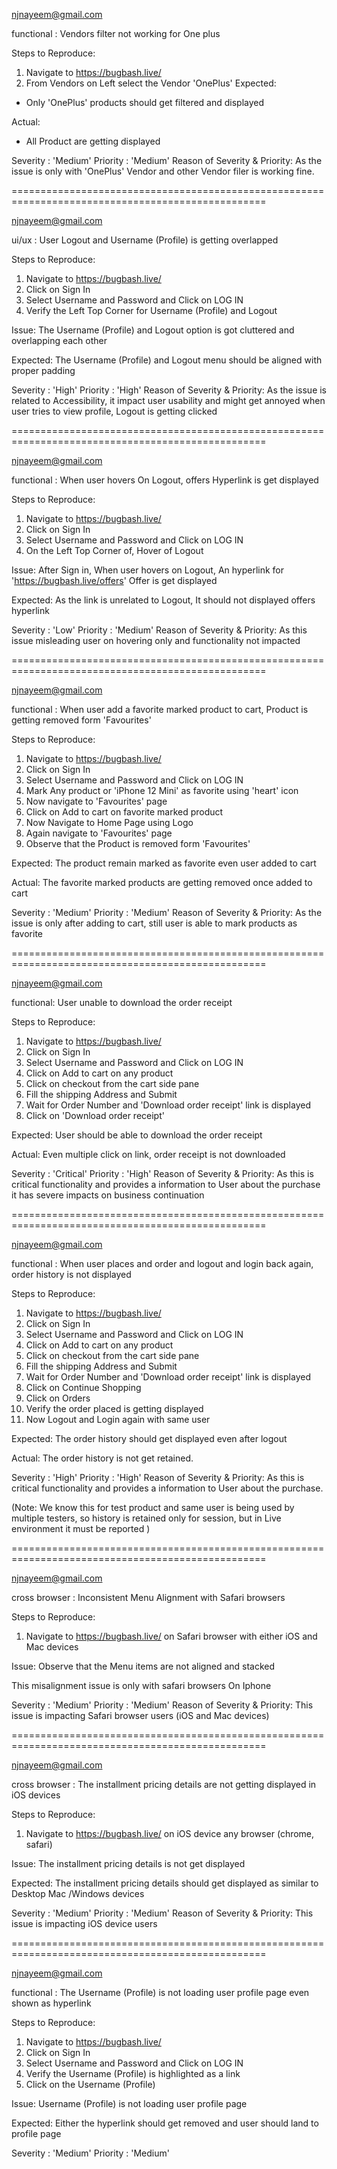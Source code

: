 

njnayeem@gmail.com

functional : Vendors filter not working for One plus

Steps to Reproduce:

1. Navigate to https://bugbash.live/
2. From Vendors on Left select the Vendor 'OnePlus'
Expected:
  - Only 'OnePlus' products should get filtered and displayed

Actual:
 - All Product are getting displayed


Severity : 'Medium' 
Priority : 'Medium'
Reason of Severity & Priority:
As the issue is only with 'OnePlus' Vendor and other Vendor filer is working fine.


==================================================================================================

njnayeem@gmail.com

ui/ux : User Logout and Username (Profile) is getting overlapped

Steps to Reproduce:
1. Navigate to https://bugbash.live/
2. Click on Sign In
3. Select Username and Password and Click on LOG IN
4. Verify the Left Top Corner for Username (Profile) and Logout

Issue:
The Username (Profile) and Logout option is got cluttered and overlapping each other

Expected: The Username (Profile) and Logout menu should be aligned with proper padding 


Severity : 'High' 
Priority : 'High'
Reason of Severity & Priority:
As the issue is related to Accessibility, it impact user usability and might get annoyed 
when user tries to view profile, Logout is getting clicked

==================================================================================================

njnayeem@gmail.com

functional : When user hovers On Logout, offers Hyperlink is get displayed

Steps to Reproduce:
1. Navigate to https://bugbash.live/
2. Click on Sign In
3. Select Username and Password and Click on LOG IN
4. On the Left Top Corner of, Hover of Logout

Issue: After Sign in, When user hovers on Logout, 
An hyperlink for 'https://bugbash.live/offers' Offer is get displayed

Expected: As the link is unrelated to Logout, It should not displayed offers hyperlink


Severity : 'Low' 
Priority : 'Medium'
Reason of Severity & Priority:
As this issue misleading user on hovering only and functionality not impacted

==================================================================================================


njnayeem@gmail.com

functional : When user add a favorite marked product to cart, Product is getting removed form 'Favourites'

Steps to Reproduce:
1. Navigate to https://bugbash.live/
2. Click on Sign In
3. Select Username and Password and Click on LOG IN
4. Mark Any product or 'iPhone 12 Mini' as favorite using 'heart' icon 
5. Now navigate to 'Favourites' page
6. Click on Add to cart on favorite marked product
7. Now Navigate to Home Page using Logo
8. Again navigate to 'Favourites' page
9. Observe that the Product is removed form 'Favourites'

Expected:
The product remain marked as favorite even user added to cart

Actual:
The favorite marked products are getting removed once added to cart

Severity : 'Medium' 
Priority : 'Medium'
Reason of Severity & Priority:
As the issue is only after adding to cart, still user is able to mark products as favorite

==================================================================================================

njnayeem@gmail.com

functional: User unable to download the order receipt

Steps to Reproduce:
1. Navigate to https://bugbash.live/
2. Click on Sign In
3. Select Username and Password and Click on LOG IN
4. Click on Add to cart on any product 
5. Click on checkout from the cart side pane
6. Fill the shipping Address and Submit
7. Wait for Order Number and 'Download order receipt' link is displayed
8. Click on 'Download order receipt'

Expected:
User should be able to download the order receipt

Actual:
Even multiple click on link, order receipt is not downloaded

Severity : 'Critical' 
Priority : 'High'
Reason of Severity & Priority:
As this is critical functionality and provides a information to User about the purchase it has severe impacts 
on business continuation

==================================================================================================


njnayeem@gmail.com

functional : When user places and order and logout and login back again, order history is not displayed 

Steps to Reproduce:
1. Navigate to https://bugbash.live/
2. Click on Sign In
3. Select Username and Password and Click on LOG IN
4. Click on Add to cart on any product 
5. Click on checkout from the cart side pane
6. Fill the shipping Address and Submit
7. Wait for Order Number and 'Download order receipt' link is displayed
8. Click on Continue Shopping
9. Click on Orders 
10. Verify the order placed is getting displayed
11. Now Logout and Login again with same user

Expected: The order history should get displayed even after logout

Actual: The order history is not get retained.


Severity : 'High' 
Priority : 'High'
Reason of Severity & Priority:
As this is critical functionality and provides a information to User about the purchase.

(Note: We know this for test product and same user is being used by multiple testers,
so history is retained only for session, but in Live environment it must be reported )

==================================================================================================

njnayeem@gmail.com

cross browser : Inconsistent Menu Alignment with Safari browsers

Steps to Reproduce:
1. Navigate to https://bugbash.live/ on Safari browser with either iOS and Mac devices

Issue:
Observe that the Menu items are not aligned and stacked

This misalignment issue is only with safari browsers On Iphone

Severity : 'Medium' 
Priority : 'Medium'
Reason of Severity & Priority:
This issue is impacting Safari browser users (iOS and Mac devices)


==================================================================================================

njnayeem@gmail.com

cross browser : The installment pricing details are not getting displayed in iOS devices

Steps to Reproduce:
1. Navigate to https://bugbash.live/ on iOS device any browser (chrome, safari)

Issue:
The installment pricing details is not get displayed

Expected:
The installment pricing details should get displayed as similar to Desktop Mac /Windows devices

Severity : 'Medium' 
Priority : 'Medium'
Reason of Severity & Priority:
This issue is impacting iOS device users


==================================================================================================

njnayeem@gmail.com

functional : The Username (Profile) is not loading user profile page even shown as hyperlink


Steps to Reproduce:
1. Navigate to https://bugbash.live/
2. Click on Sign In
3. Select Username and Password and Click on LOG IN
4. Verify the Username (Profile) is highlighted as a link
5. Click on the Username (Profile)

Issue:
Username (Profile) is not loading user profile page

Expected:
Either the hyperlink should get removed and user should land to profile page

Severity : 'Medium' 
Priority : 'Medium'